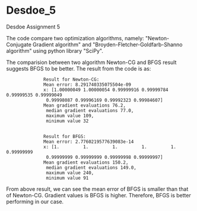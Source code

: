 # Desdoe_5
Desdoe Assignment 5

The code compare two optimization algorithms, namely: "Newton-Conjugate Gradient algorithm" and "Broyden-Fletcher-Goldfarb-Shanno algorithm" using python library "SciPy".

The comparision between two algorithm Newton-CG and BFGS result suggests BFGS to be better. 
The result from the code is as:

                  Result for Newton-CG:
                  Mean error: 8.291740335075504e-09
                  x: [1.00000049 1.00000054 0.99999916 0.99999784 0.99999535 0.99999049
                   0.99998087 0.99996169 0.99992323 0.99984607]
                  Mean gradient evaluations 76.2, 
                   median gradient evaluations 77.0, 
                   maximum value 109, 
                   minimum value 32


                  Result for BFGS:
                  Mean error: 2.7760219577639083e-14
                  x: [1.         1.         1.         1.         1.         0.99999999
                   0.99999999 0.99999999 0.99999998 0.99999997]
                  Mean gradient evaluations 150.2, 
                   median gradient evaluations 149.0, 
                   maximum value 240, 
                   minimum value 91
                   
                    
From above result, we can see the mean error of BFGS is smaller than that of Newton-CG. Gradient values is BFGS is higher. Therefore, BFGS is better performing in our case.
